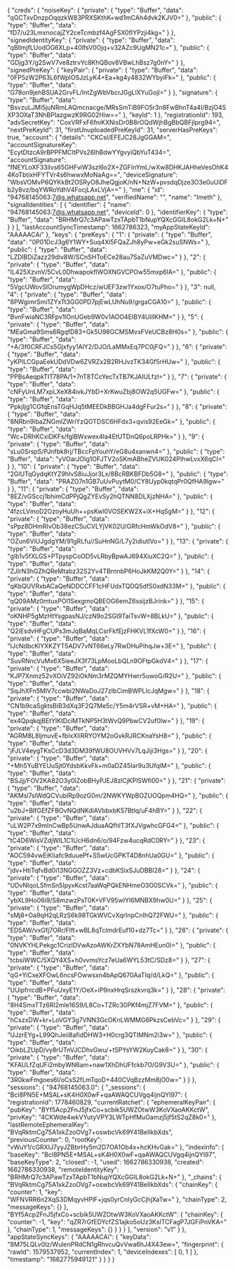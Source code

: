 {
  "creds": {
    "noiseKey": {
      "private": {
        "type": "Buffer",
        "data": "qGCTxvDnzpOqqzkW83PRXSKthK+wd1mCAh4dvk2KJV0="
      },
      "public": {
        "type": "Buffer",
        "data": "fD7/u23LmxnocajZY2ceTcmbzf4AgFSX0fIYPzji4kg="
      }
    },
    "signedIdentityKey": {
      "private": {
        "type": "Buffer",
        "data": "qBllmjfLUodOG6XLp+40lfsV0Ojq+v32AZc9UgMN21c="
      },
      "public": {
        "type": "Buffer",
        "data": "GDjg3Y/g2SwV7ve8ztrvYc8KhQBov8VBwLhBsz7g0nY="
      }
    },
    "signedPreKey": {
      "keyPair": {
        "private": {
          "type": "Buffer",
          "data": "0FP5zW2P63L6fWpIOSJzLyK4+Ea+kg4y4832WYbylFk="
        },
        "public": {
          "type": "Buffer",
          "data": "G78on9jehBSUA2GrvFL/IntZgWbVbcrJGgLlXYuGojI="
        }
      },
      "signature": {
        "type": "Buffer",
        "data": "BsvzuLJMl5juNRmLAQmcnacge/MRsSmTiB9FO5r3n8FwBhnT4a4I/BzjO4SXP3OXaT3NhBPIazgwzK9RG02Hiw=="
      },
      "keyId": 1
    },
    "registrationId": 193,
    "advSecretKey": "CoxVRFxF6fniKXNisDr0B8rOQdWjhBgBbQBFjIprg94=",
    "nextPreKeyId": 31,
    "firstUnuploadedPreKeyId": 31,
    "serverHasPreKeys": true,
    "account": {
      "details": "CKCsl/EFEJC28JgGGAM=",
      "accountSignatureKey": "EcytDtzcA9rBPPFMCltPVs26lhBdwYYgvyiQbYuT434=",
      "accountSignature": "fNEYLoXF33ilvs65GHFviW3szl6o2X+ZGFInYmL/wXw8DHKJAHheVesOhK44KoTbtixHFYTVr4s6hwwxMoNaAg==",
      "deviceSignature": "WbsVOMvP6QYKkBt2OSRyO8JheQgjoK/nN+NzW+pvsdqDjze3O3e0uUiDFb2y8vz/bqYWRoYdhV4FocjLAxLVjA=="
    },
    "me": {
      "id": "94768145063:7@s.whatsapp.net",
      "verifiedName": "",
      "name": "Imeth"
    },
    "signalIdentities": [
      {
        "identifier": {
          "name": "94768145063:7@s.whatsapp.net",
          "deviceId": 0
        },
        "identifierKey": {
          "type": "Buffer",
          "data": "BRHMrQ7c3APawTzxTApbT1bNupYQXcGGIL8okG2Lk+N+"
        }
      }
    ],
    "lastAccountSyncTimestamp": 1662786323,
    "myAppStateKeyId": "AAAAACAi"
  },
  "keys": {
    "preKeys": {
      "1": {
        "private": {
          "type": "Buffer",
          "data": "0P01DcJ3g6Y1WY+Suq4Xl5FQaZJh8yPw+eGk2suSNWs="
        },
        "public": {
          "type": "Buffer",
          "data": "LZDlBDiZazz29div8W/SCnSHToECe28au7SaZuVMDwc="
        }
      },
      "2": {
        "private": {
          "type": "Buffer",
          "data": "IL425XzvnV/5CvL0DhwapokflWOXNGVCPOw55mxp6lA="
        },
        "public": {
          "type": "Buffer",
          "data": "5VgcUWovSlOrumygWpDHcz/wUEF3zw1Yxox/O7tuPho="
        }
      },
      "3": null,
      "4": {
        "private": {
          "type": "Buffer",
          "data": "8PWgimrSmi1ZYxTt3GG0PD7pjEwLUhNu9/grgaCGA10="
        },
        "public": {
          "type": "Buffer",
          "data": "BvnFwiaNC3RFpv1lOnUGeb9W0v1AOO4EIBY4UilIKHM="
        }
      },
      "5": {
        "private": {
          "type": "Buffer",
          "data": "MEaGma9Sms6RgqfD83+Gk5U98GCMSMvxFVeUCBz8H0s="
        },
        "public": {
          "type": "Buffer",
          "data": "+A/3f0CRFJCs5Gjxfyy1AlY2/DJO/LaMMxEq7PC0jFQ="
        }
      },
      "6": {
        "private": {
          "type": "Buffer",
          "data": "yKPILCGpaEekUDdVDw6ZVRZx2B2RHJvzTK34Gf5rHUw="
        },
        "public": {
          "type": "Buffer",
          "data": "PPBsAeqpkTIT78PA/1+7nT8TCcYecTxTB7KJAIULfzI="
        }
      },
      "7": {
        "private": {
          "type": "Buffer",
          "data": "cNFyUnLM7xpLXeX84ivkJYbD+XrKwuZbj8OW2q5UGFw="
        },
        "public": {
          "type": "Buffer",
          "data": "PpkjIjg1CGfqEnsTGqHJq5tMEEDkBBGHJa4dgFFur2s="
        }
      },
      "8": {
        "private": {
          "type": "Buffer",
          "data": "8NRbn9ibaZNGmlZWriYzQOTDSC6HFdx3+qvis92EeGk="
        },
        "public": {
          "type": "Buffer",
          "data": "Wc+DRhKCxiDKFs/fglBWxwex4Ia4EtUTDnQ6poLRPHk="
        }
      },
      "9": {
        "private": {
          "type": "Buffer",
          "data": "sLu0SrspS/PJnfbk8rj/TBccFpYouhY/eG8u4xanwn4="
        },
        "public": {
          "type": "Buffer",
          "data": "yVOarJOIg1OFJTV2oSKmABheZVUK024PIhwLvxX6qCI="
        }
      },
      "10": {
        "private": {
          "type": "Buffer",
          "data": "2GlUTqGydqKtYZ9hIvS8iuJjor3Lx/8BcRBKBFDb5G8="
        },
        "public": {
          "type": "Buffer",
          "data": "PRAZO7n1GB7uUvPuytM0/CY8Uyp0kqtqPr0QfHA9lgw="
        }
      },
      "11": {
        "private": {
          "type": "Buffer",
          "data": "8EZ/vGSccj1bhimCdPPjQgZYEvSy2hQTNN8DLXjzNHA="
        },
        "public": {
          "type": "Buffer",
          "data": "4fzcLVmoD2OzoyHuUh++psKwl0VOSEKW2X+iX+HqSgM="
        }
      },
      "12": {
        "private": {
          "type": "Buffer",
          "data": "sPpz8DHmRIvOb38ezCSuCVLYjVK02U/GRfcHmWkOdV8="
        },
        "public": {
          "type": "Buffer",
          "data": "OZun6ViUJgdgYM/91gRLfu//SuHnNG/L7y2idiutIVo="
        }
      },
      "13": {
        "private": {
          "type": "Buffer",
          "data": "gIb1v5fXLGS+PTpyspCoOD5vLRbyBpwAJ694XiuXC2Q="
        },
        "public": {
          "type": "Buffer",
          "data": "ZJlrN3hGZhQReMtabz32S2Yv4TBrnnbP6HoJkKM2Q0Y="
        }
      },
      "14": {
        "private": {
          "type": "Buffer",
          "data": "qKbQUVRxbACaQeNDDCCFF1cHFUdxTQDQ5dfS0xdN33M="
        },
        "public": {
          "type": "Buffer",
          "data": "qQ09AMz0mtuxPOl1SexgmoQBEOG6emZ6ssijzBJrink="
        }
      },
      "15": {
        "private": {
          "type": "Buffer",
          "data": "oKNHP5gMzHtYsgpasNJ/czN9o2SGI9TaiTsvW+8BLkU="
        },
        "public": {
          "type": "Buffer",
          "data": "Q2iEsdvHFgCUPs3mJqBaMqLCsrFkfEjzFHKVL1fXcW0="
        }
      },
      "16": {
        "private": {
          "type": "Buffer",
          "data": "IJcNdbcKlYXKZYT5ADV7vNT66eLy7RwDHuPihqJw+3E="
        },
        "public": {
          "type": "Buffer",
          "data": "SuvRNncVuMx6X5ieeJX3f73LpMooLbQLn9OFtpGkdV4="
        }
      },
      "17": {
        "private": {
          "type": "Buffer",
          "data": "KJP7Xnmz52vXOiVZ92iOkNm3rMZQMYHwrr5uwoG/R2U="
        },
        "public": {
          "type": "Buffer",
          "data": "SqJhXFn5MlV7ccwbi2NWaDoJ27zIbCimBWPLIcJqMgw="
        }
      },
      "18": {
        "private": {
          "type": "Buffer",
          "data": "CN1b9caSgktsBiB3dXq3F2Q7Me5c/Y5m4rVSR+vM+HA="
        },
        "public": {
          "type": "Buffer",
          "data": "ex4QpqkqjBEtYlKtDciMTkNP5H3tWvQ9PbwCV2uf0lw="
        }
      },
      "19": {
        "private": {
          "type": "Buffer",
          "data": "AGRM8L8ljmuvE+fbIxXIiRRYOYM2oGvkRJRCKnaYsH8="
        },
        "public": {
          "type": "Buffer",
          "data": "jFJLV4eygTKsCcD3d3DM39fWU8OUVHVv7LqJiji3Hgs="
        }
      },
      "20": {
        "private": {
          "type": "Buffer",
          "data": "+Mh5YuBYEUuSjt0YdsbKkvFk+m0aDZ45Iar9u3UfqlM="
        },
        "public": {
          "type": "Buffer",
          "data": "BSJjj/FOV2KA82O3y0lZobBHyPJEJ8zlCjKPlSWfi00="
        }
      },
      "21": {
        "private": {
          "type": "Buffer",
          "data": "AKMsl7slWdQCVubIRp9ozG0m/2NWKYWpBOZUOQpm4HQ="
        },
        "public": {
          "type": "Buffer",
          "data": "u2bJ+BIfGEfZFBOvNQdNKdiAVbbxbK57Btlq/uF4hBY="
        }
      },
      "22": {
        "private": {
          "type": "Buffer",
          "data": "uLW2P7x9mlnCwBp5UnwAJduaAQfhlT3fXJVgwhcGFG4="
        },
        "public": {
          "type": "Buffer",
          "data": "tC4D6WisVZdjWIL1C1UcH6dn6/o/94Fzw4ucqRdC0RY="
        }
      },
      "23": {
        "private": {
          "type": "Buffer",
          "data": "AOC594vwEiKIiafc9duuePf+S5wUcGPKT4D8nhUa0GU="
        },
        "public": {
          "type": "Buffer",
          "data": "jdv+HtiTqfvBd0i13NGGOZZ3Vz+cdbKSixSJuDBBI28="
        }
      },
      "24": {
        "private": {
          "type": "Buffer",
          "data": "UDvNIqoLSfmSn5IpyxKcst7aaWqPQkENHmeO3O0SCVk="
        },
        "public": {
          "type": "Buffer",
          "data": "ybXL9Ho06i9/S8mzwzPsT0K+VFV95wIYI6MNBX9hw0U="
        }
      },
      "25": {
        "private": {
          "type": "Buffer",
          "data": "sMj8+Oa9qH2qLRzS6k98TGkWVCvXqrInpCnIhQ72FWU="
        },
        "public": {
          "type": "Buffer",
          "data": "ED5AW/vxGfj7ORr/Flft+wBL8qTclmdrEuf10+dz7Tc="
        }
      },
      "26": {
        "private": {
          "type": "Buffer",
          "data": "0NVKYHLPekgc1CrizlDVwAzoAWKrZXYbN78AmHEun0I="
        },
        "public": {
          "type": "Buffer",
          "data": "tcbsiWWC/5XQY4XS+h0vvmsYcz7eUa6WYL53tC/SDz8="
        }
      },
      "27": {
        "private": {
          "type": "Buffer",
          "data": "qG+YiCxeXFOwL6ncsFOwwsxn4bApQ670AaTIq/d/LkQ="
        },
        "public": {
          "type": "Buffer",
          "data": "UUipfrrcdB+PFuUxyE1Y/OeX+iP9nxHrqSrszkvrq3k="
        }
      },
      "28": {
        "private": {
          "type": "Buffer",
          "data": "8H4SmxTTz6Rl2mle16S9/L8Co+TZRc30PKf4mjZ7FVM="
        },
        "public": {
          "type": "Buffer",
          "data": "hCszxDW+kr+LoVGY3g7VNN3GcOKnLWMMG6PkzsCebVc="
        }
      },
      "29": {
        "private": {
          "type": "Buffer",
          "data": "UJzrEYg+L99QhJeii8afidDHW3+H0crg3QTIMNm2i3w="
        },
        "public": {
          "type": "Buffer",
          "data": "OikbLZUpD/vy8rUTnVJCDhvGwu/+tSPYsYW2KuyCak8="
        }
      },
      "30": {
        "private": {
          "type": "Buffer",
          "data": "KFAULfZqUFi2mbyWN6am+naw1XhDhUFfckb7O/G9V3U="
        },
        "public": {
          "type": "Buffer",
          "data": "3R0kwFmgoes6l/oCsS2fLmTqoD+440CVqBzzMm8jO0w="
        }
      }
    },
    "sessions": {
      "94768145063.0": {
        "_sessions": {
          "BcI8PN5E+MSAL+sK4H0X0wF+qaAWAQCUVgq4ijnQYI97": {
            "registrationId": 1778460829,
            "currentRatchet": {
              "ephemeralKeyPair": {
                "pubKey": "BYf5Acp2FnJ5jfxCo+scbik5UWZOtwW3KoVXaoAKKctW",
                "privKey": "4CKWde4wkVYutyVPY3LWTpHfMuOamzj5jf5tS2qZ8k0="
              },
              "lastRemoteEphemeralKey": "BVqRktmCg75A1xkZzoOVg7+oswbcVk69Y41BeIIkbXds",
              "previousCounter": 0,
              "rootKey": "vWuY1/cGRXIJ7yyJZBbrHy5m2D7OA1Ob4x+hcKHvGak="
            },
            "indexInfo": {
              "baseKey": "BcI8PN5E+MSAL+sK4H0X0wF+qaAWAQCUVgq4ijnQYI97",
              "baseKeyType": 2,
              "closed": -1,
              "used": 1662786330938,
              "created": 1662786330938,
              "remoteIdentityKey": "BRHMrQ7c3APawTzxTApbT1bNupYQXcGGIL8okG2Lk+N+"
            },
            "_chains": {
              "BVqRktmCg75A1xkZzoOVg7+oswbcVk69Y41BeIIkbXds": {
                "chainKey": {
                  "counter": 1,
                  "key": "WFNVRR6n2XqS3DMqyvHPlF+jqs0yrCnIyGcCjhjXaTw="
                },
                "chainType": 2,
                "messageKeys": {}
              },
              "BYf5Acp2FnJ5jfxCo+scbik5UWZOtwW3KoVXaoAKKctW": {
                "chainKey": {
                  "counter": -1,
                  "key": "qZR7rGfEDYcfZS1ajko5oUz3KsITCFagP7JGFiPnVKA="
                },
                "chainType": 1,
                "messageKeys": {}
              }
            }
          }
        },
        "version": "v1"
      }
    },
    "appStateSyncKeys": {
      "AAAAACAi": {
        "keyData": "8M75LQLv0Iz/WulenPRdCN1gRhvcuQvVwa6hJ4X43ew=",
        "fingerprint": {
          "rawId": 1579537952,
          "currentIndex": 1,
          "deviceIndexes": [
            0,
            1
          ]
        },
        "timestamp": "1662775949121"
      }
    }
  }
}
